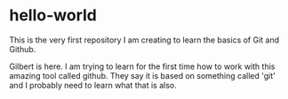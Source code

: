 # hello-world
This is the very first repository I am creating to learn the basics of Git and Github.


Gilbert is here. I am trying to learn for the first time how to work with this amazing tool called github. 
They say it is based on something called 'git' and I probably need to learn what that is also.
